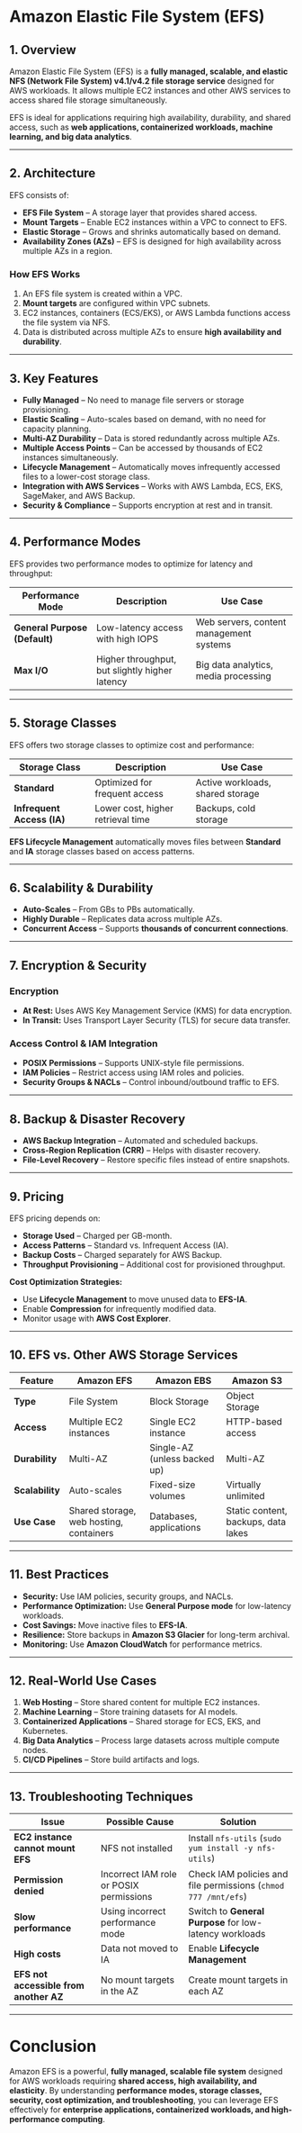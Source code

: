 # **Amazon Elastic File System (EFS)**

## **1. Overview**
Amazon Elastic File System (EFS) is a **fully managed, scalable, and elastic NFS (Network File System) v4.1/v4.2 file storage service** designed for AWS workloads. It allows multiple EC2 instances and other AWS services to access shared file storage simultaneously.

EFS is ideal for applications requiring high availability, durability, and shared access, such as **web applications, containerized workloads, machine learning, and big data analytics**.

---

## **2. Architecture**
EFS consists of:
- **EFS File System** – A storage layer that provides shared access.
- **Mount Targets** – Enable EC2 instances within a VPC to connect to EFS.
- **Elastic Storage** – Grows and shrinks automatically based on demand.
- **Availability Zones (AZs)** – EFS is designed for high availability across multiple AZs in a region.

### **How EFS Works**
1. An EFS file system is created within a VPC.
2. **Mount targets** are configured within VPC subnets.
3. EC2 instances, containers (ECS/EKS), or AWS Lambda functions access the file system via NFS.
4. Data is distributed across multiple AZs to ensure **high availability and durability**.

---

## **3. Key Features**
- **Fully Managed** – No need to manage file servers or storage provisioning.
- **Elastic Scaling** – Auto-scales based on demand, with no need for capacity planning.
- **Multi-AZ Durability** – Data is stored redundantly across multiple AZs.
- **Multiple Access Points** – Can be accessed by thousands of EC2 instances simultaneously.
- **Lifecycle Management** – Automatically moves infrequently accessed files to a lower-cost storage class.
- **Integration with AWS Services** – Works with AWS Lambda, ECS, EKS, SageMaker, and AWS Backup.
- **Security & Compliance** – Supports encryption at rest and in transit.

---

## **4. Performance Modes**
EFS provides two performance modes to optimize for latency and throughput:

| **Performance Mode** | **Description** | **Use Case** |
|----------------------|----------------|--------------|
| **General Purpose (Default)** | Low-latency access with high IOPS | Web servers, content management systems |
| **Max I/O** | Higher throughput, but slightly higher latency | Big data analytics, media processing |

---

## **5. Storage Classes**
EFS offers two storage classes to optimize cost and performance:

| **Storage Class** | **Description** | **Use Case** |
|------------------|----------------|--------------|
| **Standard** | Optimized for frequent access | Active workloads, shared storage |
| **Infrequent Access (IA)** | Lower cost, higher retrieval time | Backups, cold storage |

**EFS Lifecycle Management** automatically moves files between **Standard** and **IA** storage classes based on access patterns.

---

## **6. Scalability & Durability**
- **Auto-Scales** – From GBs to PBs automatically.
- **Highly Durable** – Replicates data across multiple AZs.
- **Concurrent Access** – Supports **thousands of concurrent connections**.

---

## **7. Encryption & Security**
### **Encryption**
- **At Rest:** Uses AWS Key Management Service (KMS) for data encryption.
- **In Transit:** Uses Transport Layer Security (TLS) for secure data transfer.

### **Access Control & IAM Integration**
- **POSIX Permissions** – Supports UNIX-style file permissions.
- **IAM Policies** – Restrict access using IAM roles and policies.
- **Security Groups & NACLs** – Control inbound/outbound traffic to EFS.

---

## **8. Backup & Disaster Recovery**
- **AWS Backup Integration** – Automated and scheduled backups.
- **Cross-Region Replication (CRR)** – Helps with disaster recovery.
- **File-Level Recovery** – Restore specific files instead of entire snapshots.

---

## **9. Pricing**
EFS pricing depends on:
- **Storage Used** – Charged per GB-month.
- **Access Patterns** – Standard vs. Infrequent Access (IA).
- **Backup Costs** – Charged separately for AWS Backup.
- **Throughput Provisioning** – Additional cost for provisioned throughput.

**Cost Optimization Strategies:**
- Use **Lifecycle Management** to move unused data to **EFS-IA**.
- Enable **Compression** for infrequently modified data.
- Monitor usage with **AWS Cost Explorer**.

---

## **10. EFS vs. Other AWS Storage Services**
| Feature | Amazon EFS | Amazon EBS | Amazon S3 |
|---------|-----------|-----------|-----------|
| **Type** | File System | Block Storage | Object Storage |
| **Access** | Multiple EC2 instances | Single EC2 instance | HTTP-based access |
| **Durability** | Multi-AZ | Single-AZ (unless backed up) | Multi-AZ |
| **Scalability** | Auto-scales | Fixed-size volumes | Virtually unlimited |
| **Use Case** | Shared storage, web hosting, containers | Databases, applications | Static content, backups, data lakes |

---

## **11. Best Practices**
- **Security:** Use IAM policies, security groups, and NACLs.
- **Performance Optimization:** Use **General Purpose mode** for low-latency workloads.
- **Cost Savings:** Move inactive files to **EFS-IA**.
- **Resilience:** Store backups in **Amazon S3 Glacier** for long-term archival.
- **Monitoring:** Use **Amazon CloudWatch** for performance metrics.

---

## **12. Real-World Use Cases**
1. **Web Hosting** – Store shared content for multiple EC2 instances.
2. **Machine Learning** – Store training datasets for AI models.
3. **Containerized Applications** – Shared storage for ECS, EKS, and Kubernetes.
4. **Big Data Analytics** – Process large datasets across multiple compute nodes.
5. **CI/CD Pipelines** – Store build artifacts and logs.

---

## **13. Troubleshooting Techniques**
| **Issue** | **Possible Cause** | **Solution** |
|-----------|--------------------|--------------|
| **EC2 instance cannot mount EFS** | NFS not installed | Install `nfs-utils` (`sudo yum install -y nfs-utils`) |
| **Permission denied** | Incorrect IAM role or POSIX permissions | Check IAM policies and file permissions (`chmod 777 /mnt/efs`) |
| **Slow performance** | Using incorrect performance mode | Switch to **General Purpose** for low-latency workloads |
| **High costs** | Data not moved to IA | Enable **Lifecycle Management** |
| **EFS not accessible from another AZ** | No mount targets in the AZ | Create mount targets in each AZ |

---

# **Conclusion**
Amazon EFS is a powerful, **fully managed, scalable file system** designed for AWS workloads requiring **shared access, high availability, and elasticity**. By understanding **performance modes, storage classes, security, cost optimization, and troubleshooting**, you can leverage EFS effectively for **enterprise applications, containerized workloads, and high-performance computing**.

